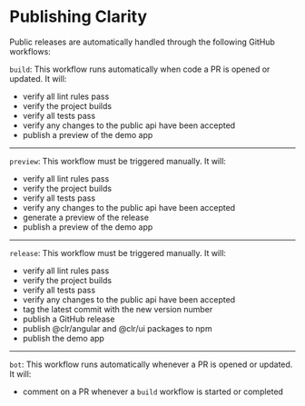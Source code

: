 # Publishing Clarity

Public releases are automatically handled through the following GitHub workflows:

`build`: This workflow runs automatically when code a PR is opened or updated. It will:

- verify all lint rules pass
- verify the project builds
- verify all tests pass
- verify any changes to the public api have been accepted
- publish a preview of the demo app

---

`preview`: This workflow must be triggered manually. It will:

- verify all lint rules pass
- verify the project builds
- verify all tests pass
- verify any changes to the public api have been accepted
- generate a preview of the release
- publish a preview of the demo app

---

`release`: This workflow must be triggered manually. It will:

- verify all lint rules pass
- verify the project builds
- verify all tests pass
- verify any changes to the public api have been accepted
- tag the latest commit with the new version number
- publish a GitHub release
- publish @clr/angular and @clr/ui packages to npm
- publish the demo app

---

`bot`: This workflow runs automatically whenever a PR is opened or updated. It will:

- comment on a PR whenever a `build` workflow is started or completed
